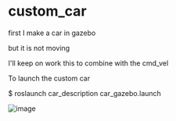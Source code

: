 # custom_car

first I make a car in gazebo 

but it is not moving

I'll keep on work this to combine with the cmd_vel

To launch the custom  car 

$ roslaunch car_description car_gazebo.launch

![image](https://user-images.githubusercontent.com/79675698/172140133-d8a9aaea-dd2e-4cda-b28d-02bda9cf7964.png)
